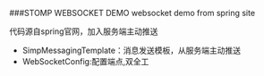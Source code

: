 ###STOMP WEBSOCKET DEMO
websocket demo from spring site

代码源自spring官网，加入服务端主动推送

* SimpMessagingTemplate：消息发送模板，从服务端主动推送
* WebSocketConfig:配置端点,双全工
